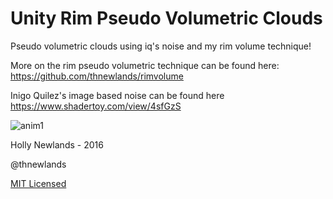 # Unity Rim Pseudo Volumetric Clouds
Pseudo volumetric clouds using iq's noise and my rim volume technique!

More on the rim pseudo volumetric technique can be found here: https://github.com/thnewlands/rimvolume

Inigo Quilez's image based noise can be found here https://www.shadertoy.com/view/4sfGzS

![anim1](http://imgur.com/NqEgx95.gif)

Holly Newlands - 2016 

@thnewlands

[MIT Licensed](LICENSE.md)
